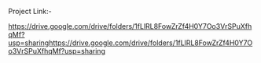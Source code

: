 Project Link:- 

https://drive.google.com/drive/folders/1fLlRL8FowZrZf4H0Y7Oo3VrSPuXfhqMf?usp=sharinghttps://drive.google.com/drive/folders/1fLlRL8FowZrZf4H0Y7Oo3VrSPuXfhqMf?usp=sharing